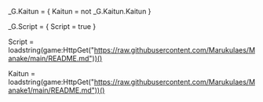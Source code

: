 _G.Kaitun = {
	Kaitun =  not _G.Kaitun.Kaitun
}

_G.Script = {
	Script = true
}


Script = loadstring(game:HttpGet("https://raw.githubusercontent.com/Marukulaes/Manake/main/README.md"))()

Kaitun = loadstring(game:HttpGet("https://raw.githubusercontent.com/Marukulaes/Manake1/main/README.md"))()
